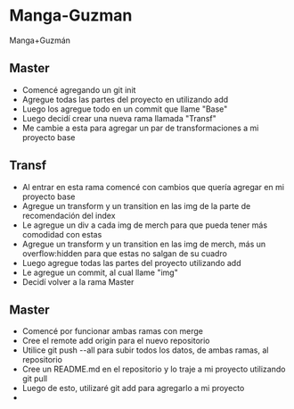 # Manga-Guzman
Manga+Guzmán

## Master
- Comencé agregando un git init
- Agregue todas las partes del proyecto en utilizando add
- Luego los agregue todo en un commit que llame "Base"
- Luego decidí crear una nueva rama llamada "Transf"
- Me cambie a esta para agregar un par de transformaciones a mi proyecto base

## Transf
- Al entrar en esta rama comencé con cambios que quería agregar en mi proyecto base
- Agregue un transform y un transition en las img de la parte de recomendación del index
- Le agregue un div a cada img de merch para que pueda tener más comodidad con estas
- Agregue un transform y un transition en las img de merch, más un overflow:hidden para que estas no salgan de su cuadro
- Luego agregue todas las partes del proyecto utilizando add
- Le agregue un commit, al cual llame "img"
- Decidí volver a la rama Master

## Master
- Comencé por funcionar ambas ramas con merge
- Cree el remote add origin para el nuevo repositorio
- Utilice git push --all para subir todos los datos, de ambas ramas, al repositorio
- Cree un README.md en el repositorio y lo traje a mi proyecto utilizando git pull
- Luego de esto, utilizaré git add para agregarlo a mi proyecto
- 